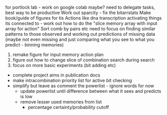 for portlock lab - work on google colab maybe?
need to delegate tasks, best way to be productive
Work out sparcity - fix the bitarrstats
Make book/guide of figures for tis
Actions like dna transcription
activating things its connected to - work out how to do the "slice memory array with input array for action"
Sort comb by pairs etc
need to focus on finding similar patterns to those observed and working out predictions of missing data (maybe not even missing and just comparing what you see to what you predict - binning memories)

1. remake figure for input memory action plan
2. figure out how to change slice of combination search during search
3. focus on more basic experiments (bit adding etc)

- complete project aims in publication docs
- make intracombination priority list for active bit checking
- simplify but leave as comment the powerlist - ignore words for now
    - update powerlist until difference between what it sees and predicts is low
    - remove lesser used memories from list
        - percentage certainty/probability cutoff
